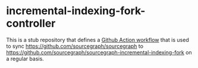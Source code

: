 # incremental-indexing-fork-controller

This is a stub repository that defines a [Github Action workflow](./github/workflows/sync.yaml) that is used to sync https://github.com/sourcegraph/sourcegraph to https://github.com/sourcegraph/sourcegraph-incremental-indexing-fork on a regular basis.
